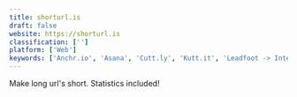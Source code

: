 ```yaml
---
title: shorturl.is
draft: false 
website: https://shorturl.is
classification: ['']
platform: ['Web']
keywords: ['Anchr.io', 'Asana', 'Cutt.ly', 'Kutt.it', 'Leadfoot -> Intern', 'Nightwatch.js', 'Plum', 'Rebrandly', 'ShrtFly', 'Taveo', 'TinyURL', 'Trim', 'UX9', 'YOURLS', 'is.gd', 'webdriver-sync']
---
```

Make long url's short. Statistics included!